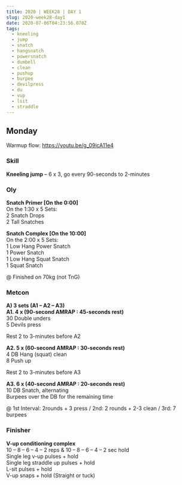 ```yaml
---
title: 2020 | WEEK28 | DAY 1
slug: 2020-week28-day1
date: 2020-07-06T04:23:56.078Z
tags:
  - kneeling
  - jump
  - snatch
  - hangsnatch
  - powersnatch
  - dumbell
  - clean
  - pushup
  - burpee
  - devilpress
  - du
  - vup
  - lsit
  - straddle
---
```

## Monday

Warmup flow: <https://youtu.be/g_09icA11e4>

### Skill

**Kneeling jump** – 6 x 3, go every 90-seconds to 2-minutes

### Oly

**Snatch Primer \[On the 0:00]**\
On the 1:30 x 5 Sets:\
2 Snatch Drops\
2 Tall Snatches

**Snatch Complex \[On the 10:00]**\
On the 2:00 x 5 Sets:\
1 Low Hang Power Snatch\
1 Power Snatch\
1 Low Hang Squat Snatch\
1 Squat Snatch

@ Finished on 70kg (not TnG)

### Metcon

**A) 3 sets (A1 – A2 – A3)**\
**A1. 4 x (90-second AMRAP : 45-seconds rest)**\
30 Double unders\
5 Devils press

Rest 2 to 3-minutes before A2

**A2. 5 x (60-second AMRAP : 30-seconds rest)**\
4 DB Hang (squat) clean\
8 Push up

Rest 2 to 3-minutes before A3

**A3. 6 x (40-second AMRAP : 20-seconds rest)**\
10 DB Snatch, alternating\
Burpees over the DB for the remaining time

@ 1st Interval: 2rounds + 3 press / 2nd: 2 rounds +  2-3 clean / 3rd: 7 burpees

### Finisher

**V-up conditioning complex**\
10 – 8 – 6 – 4 – 2 reps & 10 – 8 – 6 – 4 – 2 sec hold\
Single leg v-up pulses + hold\
Single leg straddle up pulses + hold\
L-sit pulses + hold\
V-up snaps + hold (Straight or tuck)